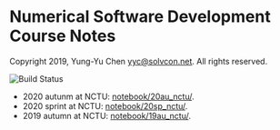 # Numerical Software Development Course Notes

Copyright 2019, Yung-Yu Chen <yyc@solvcon.net>.  All rights reserved.

![Build Status](https://github.com/yungyuc/nsd/workflows/primary/badge.svg)

* 2020 autunm at NCTU: [notebook/20au_nctu/](notebook/20au_nctu/index.ipynb).
* 2020 sprint at NCTU: [notebook/20sp_nctu/](notebook/20sp_nctu/index.ipynb).
* 2019 autumn at NCTU: [notebook/19au_nctu/](notebook/19au_nctu/index.ipynb).
